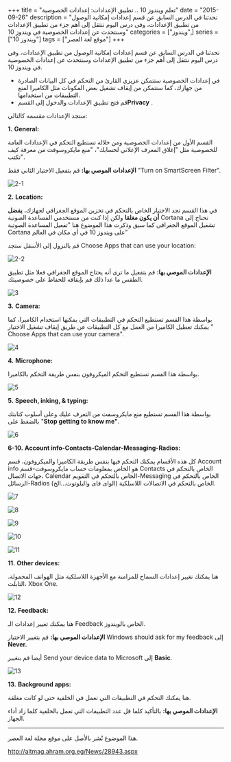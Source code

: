+++
title = "تعلم ويندوز 10 .. تطبيق الإعدادات: إعدادات الخصوصية"
date = "2015-09-26"
description = "تحدثنا في الدرس السابق عن قسم إعدادات إمكانية الوصول من تطبيق الإعدادات، وفى درس اليوم ننتقل إلى أهم جزء من تطبيق الإعدادات وسنتحدث عن إعدادات الخصوصية في ويندوز 10"
categories = ["ويندوز",]
series = ["ويندوز 10"]
tags = ["موقع لغة العصر"]
+++

تحدثنا في الدرس السابق عن قسم إعدادات إمكانية الوصول من تطبيق الإعدادات، وفى درس اليوم ننتقل إلى أهم جزء من تطبيق الإعدادات وسنتحدث عن إعدادات الخصوصية في ويندوز 10.

-   في إعدادات الخصوصية ستتمكن عزيزي القارئ من التحكم في كل البيانات الصادرة من جهازك، كما ستتمكن من إيقاف تشغيل بعض المكونات مثل الكاميرا لمنع التطبيقات من استخدامها.
-   قم فتح تطبيق الإعدادات والدخول إلى القسم**Privacy** .

ستجد الإعدادات مقسمه كالتالي:

**1.** **General:**

القسم الأول من إعدادات الخصوصية ومن خلاله تستطيع التحكم في الإعدادات العامة للخصوصية مثل "إغلاق المعرف الإعلاني لحسابك"، "منع مايكروسوفت من معرفة كيف تكتب".

**الإعدادات الموصي بها:** قم بتفعيل الاختيار الثاني فقط "Turn on SmartScreen Filter".

![2-1](images/2015-635788749485803958-580.png)

**2.** **Location:**

في هذا القسم تجد الاختيار الخاص بالتحكم في تخزين الموقع الجغرافي لجهازك، **يفضل أن يكون مغلقا** ولكن إذا كنت من مستخدمي المساعدة الصوتية Cortana تحتاج إلى تشغيل الموقع الجغرافي كما سبق وذكرت هذا الموضوع هنا "تفعيل المساعدة الصوتية Cortana على ويندوز 10 في أي مكان في العالم"

قم بالنزول إلى الأسفل ستجد Choose Apps that can use your location:

![2-2](images/2015-635788749643771697-377.png)

**الإعدادات الموصي بها:** قم بتفعيل ما ترى أنه يحتاج الموقع الجغرافي فعلا مثل تطبيق الطقس ما عدا ذلك قم بإيقافه للحفاظ على خصوصيتك.

![3](images/2015-635788749989081987-908.png)

**3.** **Camera:**

بواسطة هذا القسم تستطيع التحكم في التطبيقات التي يمكنها استخدام الكاميرا، كما يمكنك تعطيل الكاميرا من العمل مع كل التطبيقات عن طريق إيقاف تشغيل الاختيار " Choose Apps that can use your camera".

![4](images/2015-635788750206268097-626.png)

**4.** **Microphone:**

بواسطة هذا القسم تستطيع التحكم الميكروفون بنفس طريقة التحكم بالكاميرا.

![5](images/2015-635788750460797718-79.png)

**5.** **Speech, inking, & typing:**

بواسطة هذا القسم تستطيع منع مايكروسفت من التعرف عليك وعلى أسلوب كتابتك بالضغط على "**Stop getting to know me"**.

![6](images/2015-635788750677515081-751.png)

**6-10.** **Account info-Contacts-Calendar-Messaging-Radios:**

كل هذه الأقسام يمكنك التحكم فيها بنفس طريقة الكاميرا والميكروفون، قسم Account info هو الخاص بمعلومات حساب مايكروسوفت-قسم Contacts الخاص بالتحكم في جهات الاتصال، Calendar الخاص بالتحكم في التقويم-Messaging الخاص بالتحكم في الرسائل-Radios الخاص بالتحكم في الاتصالات اللاسلكية (الواى فاى والبلوتوث...الخ).

![7](images/2015-635788750934544686-454.png)

![8](images/2015-635788751662665026-266.png)

![9](images/2015-635788751893913546-391.png)

![10](images/2015-635788752062662466-266.png)

![11](images/2015-635788752345160658-516.png)

**11.** **Other devices:**

هنا يمكنك تغيير إعدادات السماح للمزامنة مع الأجهزة اللاسلكية مثل الهواتف المحمولة، التابلت، Xbox One.

![12](images/2015-635788752499690919-969.png)

**12.** **Feedback:**

هنا يمكنك تغيير إعدادات الـ Feedback الخاص بالويندوز.

**الإعدادات الموصي بها:** قم بتغيير الاختيار Windows should ask for my feedback إلى **Never.**

أيضا قم بتغيير Send your device data to Microsoft إلى **Basic**.

![13](images/2015-635788752689064707-906.png)

**13.** **Background apps:**

هنا يمكنك التحكم في التطبيقات التي تعمل في الخلفية حتى لو كانت مغلقة.

**الإعدادات الموصي بها:** بالتأكيد كلما قل عدد التطبيقات التي تعمل بالخلفية كلما زاد أداء الجهاز.

---

هذا الموضوع نٌشر باﻷصل على موقع مجلة لغة العصر.

http://aitmag.ahram.org.eg/News/28943.aspx
